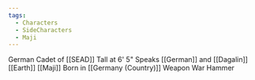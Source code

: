 ```yaml
---
tags:
  - Characters
  - SideCharacters
  - Maji
---
```

German
Cadet of [[SEAD]]
Tall at 6' 5"
Speaks [[German]] and [[Dagalin]]
[[Earth]] [[Maji]]
Born in [[Germany (Country)]]
Weapon War Hammer
